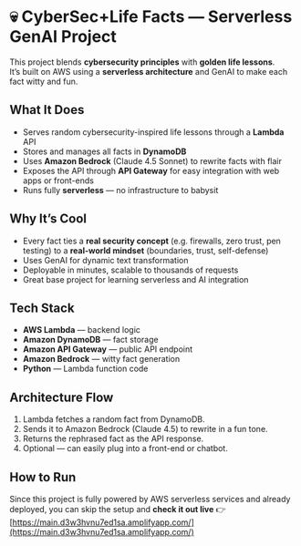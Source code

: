 # 💀 CyberSec+Life Facts — Serverless GenAI Project 

This project blends **cybersecurity principles** with **golden life lessons**.  
It’s built on AWS using a **serverless architecture** and GenAI to make each fact witty and fun.

## What It Does

- Serves random cybersecurity-inspired life lessons through a **Lambda** API
- Stores and manages all facts in **DynamoDB**
- Uses **Amazon Bedrock** (Claude 4.5 Sonnet) to rewrite facts with flair
- Exposes the API through **API Gateway** for easy integration with web apps or front-ends
- Runs fully **serverless** — no infrastructure to babysit 

## Why It’s Cool

- Every fact ties a **real security concept** (e.g. firewalls, zero trust, pen testing) to a **real-world mindset** (boundaries, trust, self-defense)
- Uses GenAI for dynamic text transformation
- Deployable in minutes, scalable to thousands of requests
- Great base project for learning serverless and AI integration

##  Tech Stack

- **AWS Lambda** — backend logic  
- **Amazon DynamoDB** — fact storage  
- **Amazon API Gateway** — public API endpoint  
- **Amazon Bedrock** — witty fact generation  
- **Python** — Lambda function code

##  Architecture Flow

1. Lambda fetches a random fact from DynamoDB.  
2. Sends it to Amazon Bedrock (Claude 4.5) to rewrite in a fun tone.  
3. Returns the rephrased fact as the API response.  
4. Optional — can easily plug into a front-end or chatbot.

##  How to Run

Since this project is fully powered by AWS serverless services and already deployed, you can skip the setup and **check it out live** 👉 [https://main.d3w3hvnu7ed1sa.amplifyapp.com/](https://main.d3w3hvnu7ed1sa.amplifyapp.com/)


